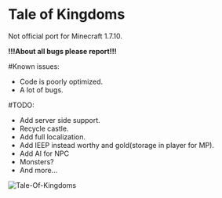 # Tale of Kingdoms
Not official port for Minecraft 1.7.10.

**!!!About all bugs please report!!!**

#Known issues:
* Code is poorly optimized.
* A lot of bugs.

#TODO:
* Add server side support.
* Recycle castle.
* Add full localization.
* Add IEEP instead worthy and gold(storage in player for MP).
* Add AI for NPC
* Monsters?
* And more...

![Tale-Of-Kingdoms](https://s8.hostingkartinok.com/uploads/images/2017/11/4f31a96b7c8374570b0391474f67de3d.png)